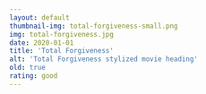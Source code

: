 ```yaml
---
layout: default
thumbnail-img: total-forgiveness-small.png
img: total-forgiveness.jpg
date: 2020-01-01
title: 'Total Forgiveness'
alt: 'Total Forgiveness stylized movie heading'
old: true
rating: good
---
```

